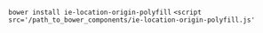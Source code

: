 `bower install ie-location-origin-polyfill`
`<script src='/path_to_bower_components/ie-location-origin-polyfill.js'`